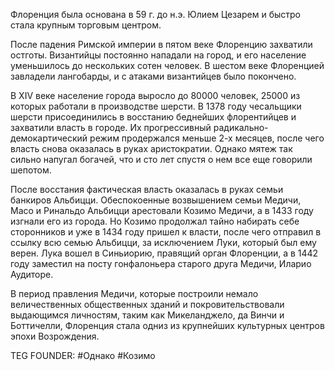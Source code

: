 Флоренция была основана в 59 г. до н.э. Юлием Цезарем и быстро стала крупным торговым центром.

После падения Римской империи в пятом веке Флоренцию захватили остготы. Византийцы постоянно нападали на город, и его население уменьшилось до нескольких сотен человек. В шестом веке Флоренцией завладели лангобарды, и с атаками византийцев было покончено.

В XIV веке население города выросло до 80000 человек, 25000 из которых работали в производстве шерсти. В 1378 году чесальщики шерсти присоединились в восстанию беднейших флорентийцев и захватили власть в городе. Их прогрессивный радикально-демокартический режим продержался меньше 2-х месяцев, после чего власть снова оказалась в руках аристократии. Однако мятеж так сильно напугал богачей, что и сто лет спустя о нем все еще говорили шепотом.

После восстания фактическая власть оказалась в руках семьи банкиров Альбицци. Обеспокоенные возвышением семьи Медичи, Масо и Ринальдо Альбицци арестовали Козимо Медичи, а в 1433 году изгнали его из города. Но Козимо продолжал тайно набирать себе сторонников и уже в 1434 году пришел к власти, после чего отправил в ссылку всю семью Альбицци, за исключением Луки, который был ему верен. Лука вошел в Синьиорию, правящий орган Флоренции, а в 1442 году заместил на посту гонфалоньера старого друга Медичи, Иларио Аудиторе.

В период правления Медичи, которые построили немало величественных общественных зданий и покровительствовали выдающимся личностям, таким как Микеланджело, да Винчи и Боттичелли, Флоренция стала одниз из крупнейших культурных центров эпохи Возрождения.












TEG FOUNDER:
#Однако
#Козимо